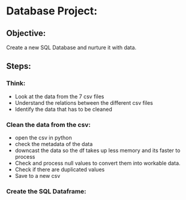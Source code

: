 # Database Project:

## Objective:

Create a new SQL Database and nurture it with data.


## Steps:

### Think:
- Look at the data from the 7 csv files
- Understand the relations between the different csv files
- Identify the data that has to be cleaned

### Clean the data from the csv:
- open the csv in python
- check the metadata of the data
- downcast the data so the df takes up less memory and its faster to process
- Check and process null values to convert them into workable data.
- Check if there are duplicated values
- Save to a new csv


### Create the SQL Dataframe:
